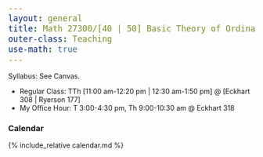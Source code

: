 ```yaml
---
layout: general
title: Math 27300/[40 | 50] Basic Theory of Ordinary Differential Equations
outer-class: Teaching
use-math: true
---
```


Syllabus: See Canvas.

- Regular Class: TTh [11:00 am-12:20 pm \| 12:30 am-1:50 pm] @ [Eckhart 308 \| Ryerson 177]
- My Office Hour: T 3:00-4:30 pm, Th 9:00-10:30 am @ Eckhart 318

### Calendar

<style>
    table, th, td {
        border: 1px solid black;
        /* border-collapse: collapse; */
    }
    th, td {
        padding: .8em;
    }
    td {
        width: 16.67%;
    }
    tr {
        height: 5em;
    }
    code {
        font-size: 1.2em;
        color: #BF5700;
    }
</style>

{% include_relative calendar.md %}